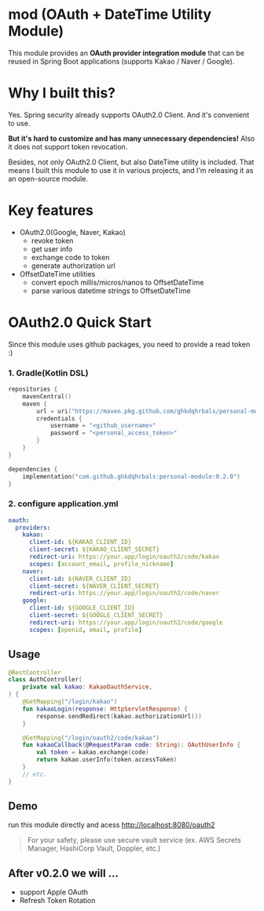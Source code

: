 # mod (OAuth + DateTime Utility Module)

This module provides an **OAuth provider integration module** that can be reused in Spring Boot applications (supports Kakao / Naver / Google).

# Why I built this?

Yes. Spring security already supports OAuth2.0 Client. And it's convenient to use. 

**But it's hard to customize and has many unnecessary dependencies!** Also it does not support token revocation.

Besides, not only OAuth2.0 Client, but also DateTime utility is included. That means I built this module to use it in various projects, and I'm releasing it as an open-source module. 

# Key features

* OAuth2.0(Google, Naver, Kakao)
  * revoke token
  * get user info
  * exchange code to token
  * generate authorization url
* OffsetDateTime utilities
  * convert epoch millis/micros/nanos to OffsetDateTime
  * parse various datetime strings to OffsetDateTime

# OAuth2.0 Quick Start

Since this module uses github packages, you need to provide a read token :)

### 1. Gradle(Kotlin DSL)

```kotlin
repositories {
    mavenCentral()
    maven {
        url = uri("https://maven.pkg.github.com/ghkdqhrbals/personal-module")
        credentials {
            username = "<github_username>"
            password = "<personal_access_token>"
        }
    }
}

dependencies {
    implementation("com.github.ghkdqhrbals:personal-module:0.2.0")
}
```

### 2. configure application.yml

```yaml
oauth:
  providers:
    kakao:
      client-id: ${KAKAO_CLIENT_ID}
      client-secret: ${KAKAO_CLIENT_SECRET}
      redirect-uri: https://your.app/login/oauth2/code/kakao
      scopes: [account_email, profile_nickname]
    naver:
      client-id: ${NAVER_CLIENT_ID}
      client-secret: ${NAVER_CLIENT_SECRET}
      redirect-uri: https://your.app/login/oauth2/code/naver
    google:
      client-id: ${GOOGLE_CLIENT_ID}
      client-secret: ${GOOGLE_CLIENT_SECRET}
      redirect-uri: https://your.app/login/oauth2/code/google
      scopes: [openid, email, profile]
```


## Usage

```kotlin
@RestController
class AuthController(
    private val kakao: KakaoOauthService,
) {
    @GetMapping("/login/kakao")
    fun kakaoLogin(response: HttpServletResponse) {
        response.sendRedirect(kakao.authorizationUrl())
    }

    @GetMapping("/login/oauth2/code/kakao")
    fun kakaoCallback(@RequestParam code: String): OAuthUserInfo {
        val token = kakao.exchange(code)
        return kakao.userInfo(token.accessToken)
    }
    // etc.
}
```

## Demo

run this module directly and acess [http://localhost:8080/oauth2](http://localhost:8080/oauth2)

> For your safety, please use secure vault service (ex. AWS Secrets Manager, HashiCorp Vault, Doppler, etc.)

## After v0.2.0 we will ...
- support Apple OAuth
- Refresh Token Rotation


